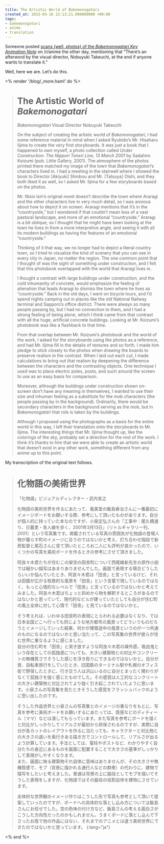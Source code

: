 ```yaml
---
title: The Artistic World of Bakemonogatari
created_at: 2015-03-16 22:13:21.000000000 +00:00
tags:
- bakemonogatari
- anime
- translation
---
```


Someone posted [scans (well, photos) of the *Bakemonogatari Key
Animation Note*](http://imgur.com/a/0MQRn) on /r/anime the other day,
mentioning that “There’s an afterword by the visual director, Nobuyuki
Takeuchi, at the end if anyone wants to translate it.”

Well, here we are. Let’s do this.

<% render '/blog/_more.haml' do %>

> # The Artistic World of *Bakemonogatari*
>
> *Bakemonogatari* Visual Director Nobuyuki Takeuchi
>
> On the subject of creating the artistic world of *Bakemonogatari*, I
> had some reference material in mind when I asked Ryubido’s Mr.
> Hisaharu Iijima to create the very first storyboards. It was just a
> book that I happened to own myself, a photo collection called *Under
> Construction: The Nippori Toneri Line, 13 March 2001* by Sadahiro
> Koizumi (pub. Little Gallery, 2001). The atmosphere of the photos
> printed there matched my image of the town that *Bakemonogatari*’s
> characters lived in. I had a meeting in the stairwell where I showed
> the book to Director \[Akiyuki\] Shinbou and Mr. \[Tatsuya\] Oishi,
> and they both liked it as well, so I asked Mr. Iijima for a few
> storyboards based on the photos.
>
> Mr. Nisio Isin’s original novel doesn’t describe the town where
> Araragi and the other characters live in very much detail, so I was
> anxious about how to depict it on screen. Araragi mentions that it’s
> in the “countryside,” but I wondered if that couldn’t mean less of a
> vast pastoral landscape, and more of an emotional “countryside.”
> Araragi is a bit oblique, so I thought that he might have been looking
> at the town he lives in from a more interpretive angle, and seeing it
> with all its modern buildings as having the features of an emotional
> “countryside.”
>
> Thinking of it that way, we no longer had to depict a literal country
> town, so I tried to visualize the kind of scenery that you can see in
> every city in Japan, no matter the region. The one common point that I
> thought of was the sight of something under construction, and I felt
> that this photobook overlapped with the world that Araragi lives in.
>
> I thought a contrast with large buildings under construction, and the
> cold inhumanity of concrete, would emphasize the feeling of alienation
> that leads Araragi to dismiss the town where he lives as
> “countryside.” Back in the old days, I went on bicycle tours, and I’d
> spend nights camping out in places like the old National Railway
> terminal and Sapporo’s office district. There were always so many
> people passing by, but I had no connection to them, and I had a strong
> feeling of being alone, which I think came from that contrast with all
> the huge, artificial concrete buildings. Looking at Mr. Koizumi’s
> photobook was like a flashback to that time.
>
> From that overlap between Mr. Koizumi’s photobook and the world of the
> work, I asked for the storyboards using the photos as a reference, and
> had Mr. Iijima fill in the details of textures and so forth. I made
> him pledge to stick closely to the photos when drawing the boards to
> preserve realism in the contrast. When I laid out each cut, I made
> calculations to bring out that realism by deepening the difference
> between the characters and the contrasting objects. One technique I
> used was to place electric poles, posts, and such around the screen to
> use as an easy basis for comparison.
>
> Moreover, although the buildings under construction shown on-screen
> don’t have any meaning in themselves, I wanted to use their size and
> inhuman feeling as a substitute for the mob characters (the people
> passing by in the background). Ordinarily, there would be secondary
> characters in the background serving as the mob, but in
> *Bakemonogatari* that role is taken by the buildings.
>
> Although I proposed using the photographs as a basis for the entire
> world in this way, I left their translation onto the storyboards to
> Mr. Iijima. The interesting things that Mr. Iijima thought up, like
> the colorings of the sky, probably set a direction for the rest of the
> work. I think it’s thanks to him that we were able to create an
> artistic world that doesn’t exist in any other work, something
> different from any anime up to this point.

My transcription of the original text follows.

> # 化物語の美術世界
>
> 「化物語」ビジュアルディレクター・武内宣之
>
> 化物語の美術世界を作るにあたって、竜美堂の飯島寿治さんに一番最初にイメージボードをお願いする際、参考にして頂いたものがあります。自分が個人的に持っていた本なのですが、小泉定弘さんの『工事中：尾久橋通り、日暮里・舎人線を歩く、2001年3月13日』（リトルギャラリー刊、2001）という写真集です。掲載されている写真の雰囲気が化物語の登場人物が暮らす町のイメージに合うのではないかと考え、打ち合わせ階段で新房監督と尾石さんに見て頂いたところお二人にも評判が良かったので、いくつかの写真を美術ボードを作るときの参考にさせて頂きました。
>
> 阿良々木君たちが住むこの架空の田舎町について西尾維新先生の原作小説では細かい描写はあまりありませんでした。画面で表現する場合どうしたらいいか悩んでいたとき、阿良々木君は「田舎」と言っているけど、それは田園が広がる牧歌的な風景を「田舎」という言葉で現しているのではなく、もっと心情的なレベルで「田舎」と言っているのではないかと考えてみました。阿良々木君はちょっと斜めから物を解釈するところがあるのではないかと思っていて、現代的なビルが建っていたとしても自分が住む町の風土全体に対して心情で「田舎」と見ているのではないかと。
>
> そう考えれば、いわゆる田舎町の表現にとらわれる必要はなくなり、では日本全国どこへ行っても同じような地方都市の風景ってどういうものだろうとイメージしていった結果、何かが建築途中の風景というのが一つ共通のものになるのではないかと思い当たって、この写真集の世界が彼らが住む世界に重なるように感じました。\
> 自分の住む町を「田舎」と突き放すような阿良々木君の疎外感、吸血鬼という存在としての孤独感についても、大きい建築物との対比やコンクリートの無機質さでそうした感じを浮き彫りにできるのではないかと。自分が昔、自転車旅行をしていたとき、旧国鉄のターミナル駅や札幌のオフィス街で野宿したときに、行き交う人は沢山いるのに自分とまったく関わりがなくて孤独さを強く感じたものでした。その感覚は人工的なコンクリートの大きい建築物と対比されてより強く引き起こされていたように思います。小泉さんの写真集を見たときそうした感覚をフラッシュバックのように思い出したのです。
>
> そうした作品世界と小泉さんの写真集とのイメージの重なりをもとに、写真を参考に美術ボードをお願いするにあたっては、質感などのディティール〔ママ〕などは潰してもらっています。また写真を参考にボードを描くと対比がしっかりしてリアルさが最初から担保されるのですが、実際に自分が各カットのレイアウトを作るに当たっても、キャラクターと対比物との大きさの違いを奥行きある描き方でコントロールして、リアルさが出るよう計算しています。手法としては、電柱やポストなど、わかりやすく自分たちの身近にあるものを画面に配置することで大きさの基準がしっかりして表現がしやすくなります。\
> また、画面に映る建築物それ自体に意味はありませんが、その大きさや無機質感で、モブ（背景に描かれる通行人などの群衆）の代わりに、建物で描写をしたいと考えました。普通は背景の上に脇役としてモブを描いてそうした表現をしますが、化物語ではその脇役の役割自体を建物にさせています。
>
> 全体的な世界観のイメージ作りはこうした形で写真も参考として頂いて提案していったのですが、ボードへの具体的な落とし込み方については飯島さんにお任せでした。空の色味の付け方など、飯島さんの考える面白さがこうした方向性だったのかもしれません。うまくボードに落とし込んで下さったお陰で他の作品にはない、それまでのアニメとは違う美術世界にできたのではないかと思っています。
{:lang="ja"}

<% end %>
